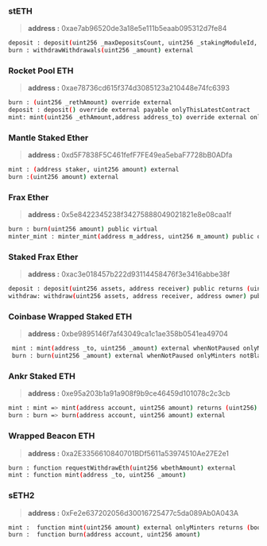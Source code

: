###  stETH
> **address :** 0xae7ab96520de3a18e5e111b5eaab095312d7fe84
```bash 
deposit : deposit(uint256 _maxDepositsCount, uint256 _stakingModuleId, bytes _depositCalldata) external {ILidoLocator locator = getLidoLocator()
burn : withdrawWithdrawals(uint256 _amount) external 
```

 ###  Rocket Pool ETH 
> **address :** 0xae78736cd615f374d3085123a210448e74fc6393
```bash
burn : (uint256 _rethAmount) override external
deposit : deposit() override external payable onlyThisLatestContract
mint: mint(uint256 _ethAmount,address address_to) override external onlyLatestContract
```

 ###  Mantle Staked Ether 
> **address :** 0xd5F7838F5C461fefF7FE49ea5ebaF7728bB0ADfa
```bash
mint : (address staker, uint256 amount) external
burn :(uint256 amount) external
``` 
### Frax Ether
> **address :** 0x5e8422345238f34275888049021821e8e08caa1f
```bash
burn : burn(uint256 amount) public virtual 
minter_mint : minter_mint(address m_address, uint256 m_amount) public onlyMinters
```
### Staked Frax Ether 
> **address :** 0xac3e018457b222d93114458476f3e3416abbe38f
```bash
deposit : deposit(uint256 assets, address receiver) public returns (uint256 shares)
withdraw: withdraw(uint256 assets, address receiver, address owner) public virtual returns (uint256 shares) 
```
### Coinbase Wrapped Staked ETH 
> **address :** 0xbe9895146f7af43049ca1c1ae358b0541ea49704
```bash
 mint : mint(address _to, uint256 _amount) external whenNotPaused onlyMinters notBlacklisted(msg.sender) notBlacklisted(_to) returns (bool)
 burn : burn(uint256 _amount) external whenNotPaused onlyMinters notBlacklisted(msg.sender)
```
### Ankr Staked ETH 
> **address :** 0xe95a203b1a91a908f9b9ce46459d101078c2c3cb
```bash 
mint : mint => mint(address account, uint256 amount) returns (uint256)
burn : burn => burn(address account, uint256 amount) external
```
### Wrapped Beacon ETH 
> **address :** 0xa2E3356610840701BDf5611a53974510Ae27E2e1
```bash 
burn : function requestWithdrawEth(uint256 wbethAmount) external
mint : function mint(address _to, uint256 _amount)

```
### sETH2
> **address :** 0xFe2e637202056d30016725477c5da089Ab0A043A
```bash 
mint :  function mint(uint256 amount) external onlyMinters returns (bool)
burn :  function burn(address account, uint256 amount)
```

